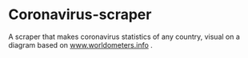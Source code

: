 # Coronavirus-scraper
A scraper that makes coronavirus statistics of any country, visual on a diagram based on www.worldometers.info .

